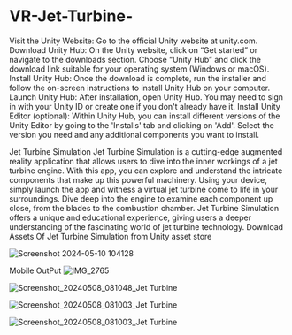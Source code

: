 # VR-Jet-Turbine-

Visit the Unity Website: Go to the official Unity website at unity.com.
Download Unity Hub: On the Unity website, click on “Get started” or navigate to the downloads section. Choose “Unity Hub” and click the download link suitable for your operating system (Windows or macOS).
Install Unity Hub: Once the download is complete, run the installer and follow the on-screen instructions to install Unity Hub on your computer.
Launch Unity Hub: After installation, open Unity Hub. You may need to sign in with your Unity ID or create one if you don't already have it.
Install Unity Editor (optional): Within Unity Hub, you can install different versions of the Unity Editor by going to the 'Installs' tab and clicking on 'Add'. Select the version you need and any additional components you want to install.


Jet Turbine Simulation Jet Turbine Simulation is a cutting-edge augmented reality application that allows users to dive into the inner workings of a jet turbine engine. With this app, you can explore and understand the intricate components that make up this powerful machinery. Using your device, simply launch the app and witness a virtual jet turbine come to life in your surroundings. Dive deep into the engine to examine each component up close, from the blades to the combustion chamber. Jet Turbine Simulation offers a unique and educational experience, giving users a deeper understanding of the fascinating world of jet turbine technology.
Download Assets Of Jet Turbine Simulation from Unity asset store 


![Screenshot 2024-05-10 104128](https://github.com/prajwalpmaske/VR-Jet-Turbine-/assets/114854119/e7866a7e-3cd6-4929-afd3-cc129afcc692)

Mobile OutPut 
![IMG_2765](https://github.com/prajwalpmaske/VR-Jet-Turbine-/assets/114854119/30048ce4-b987-4824-8806-e01d7bc5bd47)


![Screenshot_20240508_081048_Jet Turbine](https://github.com/prajwalpmaske/VR-Jet-Turbine-/assets/114854119/69e96246-cc60-4926-a86c-2f1dbf72a087)


![Screenshot_20240508_081003_Jet Turbine](https://github.com/prajwalpmaske/VR-Jet-Turbine-/assets/114854119/8affcbb0-c4a8-485d-9307-8fca916e97ab)


![Screenshot_20240508_081003_Jet Turbine](https://github.com/prajwalpmaske/VR-Jet-Turbine-/assets/114854119/d3b89c5c-ed56-43f3-91f6-59e62cbe772e)


